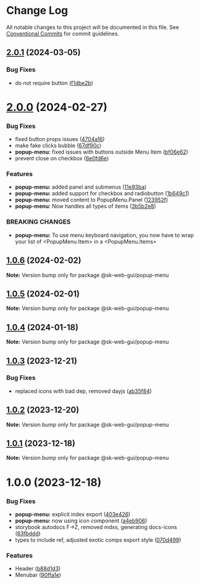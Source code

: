 # Change Log

All notable changes to this project will be documented in this file.
See [Conventional Commits](https://conventionalcommits.org) for commit guidelines.

## [2.0.1](https://github.com/Sundsvallskommun/web-shared-components/compare/@sk-web-gui/popup-menu@2.0.0...@sk-web-gui/popup-menu@2.0.1) (2024-03-05)

### Bug Fixes

- do not require button ([f1dbe2b](https://github.com/Sundsvallskommun/web-shared-components/commit/f1dbe2bf4cadfc24ca9b32672dfedb496818afd3))

# [2.0.0](https://github.com/Sundsvallskommun/web-shared-components/compare/@sk-web-gui/popup-menu@1.0.6...@sk-web-gui/popup-menu@2.0.0) (2024-02-27)

### Bug Fixes

- fixed button props issues ([4704a16](https://github.com/Sundsvallskommun/web-shared-components/commit/4704a162c5f7ece2e48c216ecca9b63dbfd06251))
- make fake clicks bubble ([67df90c](https://github.com/Sundsvallskommun/web-shared-components/commit/67df90c0557f82d6aae69a1e22e220efacd63a08))
- **popup-menu:** fixed issues with buttons outside Menu Item ([bf06e62](https://github.com/Sundsvallskommun/web-shared-components/commit/bf06e626952ff086b6d1589a0ea13c596de3c9e8))
- prevent close on checkbox ([6e0fd6e](https://github.com/Sundsvallskommun/web-shared-components/commit/6e0fd6e3266abf47806f015f4df04724f501b9d2))

### Features

- **popup-menu:** added panel and submenus ([11e93ba](https://github.com/Sundsvallskommun/web-shared-components/commit/11e93ba2f3c16b1d0fe7ff3b3e66a4dad0ecb732))
- **popup-menu:** added support for checkbox and radiobutton ([1b649c1](https://github.com/Sundsvallskommun/web-shared-components/commit/1b649c153b001831cce5fa822aa634ca786fdcec))
- **popup-menu:** moved content to PopupMenu.Panel ([123952f](https://github.com/Sundsvallskommun/web-shared-components/commit/123952f87481bb04d30552fae4695cc64810451e))
- **popup-menu:** Now handles all types of items ([3b5b2e8](https://github.com/Sundsvallskommun/web-shared-components/commit/3b5b2e8f0dcafa85462fbc187ab5c907d335eead))

### BREAKING CHANGES

- **popup-menu:** To use menu keyboard navigation, you now have to wrap your list of <PopupMenu.Item> in a <PopupMenu.Items>

## [1.0.6](https://github.com/Sundsvallskommun/web-shared-components/compare/@sk-web-gui/popup-menu@1.0.5...@sk-web-gui/popup-menu@1.0.6) (2024-02-02)

**Note:** Version bump only for package @sk-web-gui/popup-menu

## [1.0.5](https://github.com/Sundsvallskommun/web-shared-components/compare/@sk-web-gui/popup-menu@1.0.4...@sk-web-gui/popup-menu@1.0.5) (2024-02-01)

**Note:** Version bump only for package @sk-web-gui/popup-menu

## [1.0.4](https://github.com/Sundsvallskommun/web-shared-components/compare/@sk-web-gui/popup-menu@1.0.3...@sk-web-gui/popup-menu@1.0.4) (2024-01-18)

**Note:** Version bump only for package @sk-web-gui/popup-menu

## [1.0.3](https://github.com/Sundsvallskommun/web-shared-components/compare/@sk-web-gui/popup-menu@1.0.2...@sk-web-gui/popup-menu@1.0.3) (2023-12-21)

### Bug Fixes

- replaced icons with bad dep, removed dayjs ([ab35f84](https://github.com/Sundsvallskommun/web-shared-components/commit/ab35f843ca0e25fbac8bea4eadc8b6a6deb221a0))

## [1.0.2](https://github.com/Sundsvallskommun/web-shared-components/compare/@sk-web-gui/popup-menu@1.0.1...@sk-web-gui/popup-menu@1.0.2) (2023-12-20)

**Note:** Version bump only for package @sk-web-gui/popup-menu

## [1.0.1](https://github.com/Sundsvallskommun/web-shared-components/compare/@sk-web-gui/popup-menu@1.0.0...@sk-web-gui/popup-menu@1.0.1) (2023-12-18)

**Note:** Version bump only for package @sk-web-gui/popup-menu

# 1.0.0 (2023-12-18)

### Bug Fixes

- **popup-menu:** explicit index export ([403e426](https://github.com/Sundsvallskommun/web-shared-components/commit/403e426b315737a36ce96501ee52d3e027bf1c0d))
- **popup-menu:** now using icon component ([a4eb906](https://github.com/Sundsvallskommun/web-shared-components/commit/a4eb906ff70ea4794cf33d09fe88689445f3110a))
- storybook autodocs F->Z, removed mdxs, generating docs-icons ([63fbddd](https://github.com/Sundsvallskommun/web-shared-components/commit/63fbddd93035115ae805d7e21ad73ef426e93a42))
- types to include ref, adjusted exotic comps export style ([070d499](https://github.com/Sundsvallskommun/web-shared-components/commit/070d4990ecea5d5ce90ebdd684a381bb8ad95861))

### Features

- Header ([b88d1d3](https://github.com/Sundsvallskommun/web-shared-components/commit/b88d1d3dc1c7ec2c48d945a47a8d3c34a4e24e68))
- Menubar ([90ffa1e](https://github.com/Sundsvallskommun/web-shared-components/commit/90ffa1e869ee90aa95be1d155a65c2d42fd2edc9))
